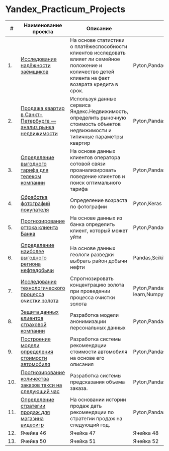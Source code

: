 # Yandex_Practicum_Projects

| # | Наименование проекта | Описание | Стек |
| ----------- | ----------- | ----------- | ----------- |
| 1.  | [Исследование надёжности заёмщиков](/Nadezhnost-zaimshikov) | На основе статистики о платёжеспособности клиентов исследовать влияет ли семейное положение и количество детей клиента на факт возврата кредита в срок.| Pyton,Pandas  |
| 2.  | [Продажа квартир в Санкт-Петербурге — анализ рынка недвижимости](/price_flat)  |Используя данные сервиса Яндекс.Недвижимость, определить рыночную стоимость объектов недвижимости и типичные параметры квартир| Pyton,Pandas,Matplotlib  |
| 3.   | [Определение выгодного тарифа для телеком компании](/Reccomend_tariff)   | На основе данных клиентов оператора сотовой связи проанализировать поведение клиентов и поиск оптимального тарифа   | Pyton,Pandas,Matplotlib,NumPy,SciPy   |
| 4.   | [Обработка фотографий покупателя](/Age_byers-Computer_vision)   | Определение возраста по фотографии   | Pyton,Keras   |
| 5.   | [Прогнозирование оттока клиента Банка](/ottok_client)   | На основе данных из банка определить клиент, который может уйти   | Pyton,Pandas,Matplotlib,Scikit-learn   |
| 6.   | [Определение наиболее выгодного региона нефтедобычи](/Place-for-oil%20)   | На основе данных геологи разведки выбрать район добычи нефти   | Pandas,Scikit-learn,Bootstrap   |
| 7.   | [Исследование технологического процесса очистки золота](/Vosstanovlenie_Ruda)   | Спрогнозировать концентрацию золота при проведении процесса очистки золота  |Pyton,Pandas,Matplotlib,Scikit-learn,Numpy    |
| 8.   | [ Защита данных клиентов страховой компании](/Shifrovanie)   | Разработка модели анонимизации персональных данных   | Pyton,Pandas,Numpy,Scikit-learn  |
| 9.   | [Построение модели определения стоимости автомобиля](/price-car)   | Разработка системы рекомендации стоимости автомобиля на основе его описания   | Pyton,Pandas,Lightgbm   |
| 10.   | [Прогнозирование количества заказов такси на следующий час](/Time_taxir)   | Разработка системы предсказания объема заказа.   | Pyton,Pandas,statmodels,Scikit-learn  |
| 11.   | [Определение стратегии продаж для магазина видеоигр](/Videogame-shop)  | На основании истории продаж дать рекомендации по стратегии продаж на следующий год.   | Pyton,Pandas,Matplotlib   |
| 12.   | Ячейка 46   | Ячейка 47   | Ячейка 48   |
| 13.   | Ячейка 50   | Ячейка 51   | Ячейка 52   |
